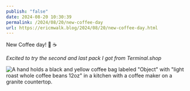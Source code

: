 ```yaml
---
publish: "false"
date: 2024-08-20 10:30:39
permalink: /2024/08/20/new-coffee-day
url: https://ericmwalk.blog/2024/08/20/new-coffee-day.html
---
```


New Coffee day! 🥳 ☕

*Excited to try the second and last pack I got from Terminal.shop*

![A hand holds a black and yellow coffee bag labeled "Object" with "light roast whole coffee beans 12oz" in a kitchen with a coffee maker on a granite countertop.](https://ericmwalk.blog/uploads/2024/img-1602.jpeg)